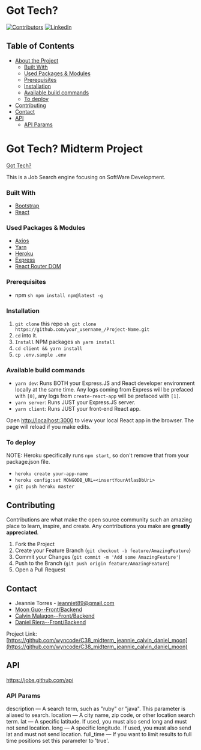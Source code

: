 # Got Tech?
[![Contributors][contributors-shield]][contributors-url]
[![LinkedIn][linkedin-shield]][linkedin-url]

<!-- TABLE OF CONTENTS -->
## Table of Contents

- [About the Project](#about-the-project)
  - [Built With](#built-with)
  - [Used Packages & Modules](#used-packages-&-modules)
  - [Prerequisites](#prerequisites)
  - [Installation](#installation)
  - [Available build commands](#available-build-commands)
  - [To deploy](#to-deploy)
- [Contributing](#contributing)
- [Contact](#contact)
- [API](#api)
  - [API Params](#api-params)

<!-- ABOUT THE PROJECT -->
# Got Tech? Midterm Project

[Got Tech?](https://got-tech-app.herokuapp.com/ )

This is a Job Search engine focusing on SoftWare Development.

### Built With

- [Bootstrap](https://getbootstrap.com)
- [React](https://react.com)

### Used Packages & Modules

- [Axios](https://www.npmjs.com/package/react-axios)
- [Yarn](https://www.npmjs.com/package/yarn)
- [Heroku](https://www.heroku.com/)
- [Express](https://www.npmjs.com/package/express)
- [React Router DOM](https://www.npmjs.com/package/react-router-dom)

### Prerequisites

- npm
  `sh npm install npm@latest -g `

### Installation

1. `git clone` this repo
   `sh git clone https://github.com/your_username_/Project-Name.git `
2. `cd` into it.
3. `Install` NPM packages
   `sh yarn install `
4. `cd client && yarn install`
5. `cp .env.sample .env`

### Available build commands

- `yarn dev`: Runs BOTH your Express.JS and React developer environment locally at the same time. Any logs coming from Express will be prefaced with `[0]`, any logs from `create-react-app` will be prefaced with `[1]`.
- `yarn server`: Runs JUST your Express.JS server.
- `yarn client`: Runs JUST your front-end React app.

Open [http://localhost:3000](http://localhost:3000) to view your local React app in the browser. The page will reload if you make edits.

### To deploy

NOTE: Heroku specifically runs `npm start`, so don't remove that from your package.json file.

- `heroku create your-app-name`
- `heroku config:set MONGODB_URL=<insertYourAtlasDbUri>`
- `git push heroku master`

<!-- CONTRIBUTING -->
## Contributing

Contributions are what make the open source community such an amazing place to learn, inspire, and create.
Any contributions you make are **greatly appreciated**.

1. Fork the Project
2. Create your Feature Branch (`git checkout -b feature/AmazingFeature`)
3. Commit your Changes (`git commit -m 'Add some AmazingFeature'`)
4. Push to the Branch (`git push origin feature/AmazingFeature`)
5. Open a Pull Request

<!-- CONTACT -->
## Contact

- Jeannie Torres - jeanniet89@gmail.com
- [Moon Guo--Front/Backend](https://github.com/DevloperM)
- [Calvin Malagon--Front/Backend](https://github.com/Cal9233)
- [Daniel Riera--Front/Backend](https://github.com/DanRie19)

Project Link: [https://github.com/wyncode/C38_midterm_jeannie_calvin_daniel_moon](https://github.com/wyncode/C38_midterm_jeannie_calvin_daniel_moon)

## API
https://jobs.github.com/api

### API Params
description — A search term, such as "ruby" or "java". This parameter is aliased to search.
location — A city name, zip code, or other location search term.
lat — A specific latitude. If used, you must also send long and must not send location.
long — A specific longitude. If used, you must also send lat and must not send location.
full_time — If you want to limit results to full time positions set this parameter to 'true'.

<!-- MARKDOWN LINKS & IMAGES -->

[contributors-shield]: https://img.shields.io/github/contributors/wyncode/C38_midterm_jeannie_calvin_daniel_moon.svg?style=flat-square
[contributors-url]: https://github.com/wyncode/C38_midterm_jeannie_calvin_daniel_moon/graphs/contributors
[linkedin-shield]: https://img.shields.io/badge/-LinkedIn-black.svg?style=flat-square&logo=linkedin&colorB=555
[linkedin-url]: https://linkedin.com/in/jeannie-torres-6628bb96/

